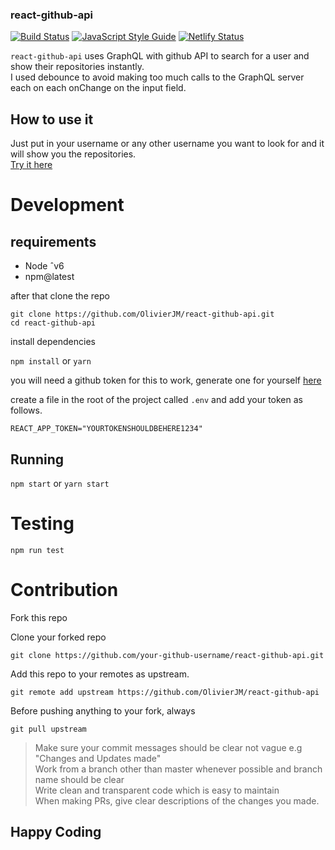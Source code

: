 ### react-github-api

[![Build Status](https://travis-ci.com/OlivierJM/react-github-api.svg?branch=new-branch)](https://travis-ci.com/OlivierJM/react-github-api)
[![JavaScript Style Guide](https://img.shields.io/badge/code_style-standard-brightgreen.svg)](https://standardjs.com)
[![Netlify Status](https://api.netlify.com/api/v1/badges/d709c4fe-b5c5-45d4-8409-ec50dfc257b7/deploy-status)](https://app.netlify.com/sites/repo-query/deploys)

`react-github-api` uses GraphQL with github API to search for a user and show their repositories instantly.  
I used debounce to avoid making too much calls to the GraphQL server each on each onChange on the input field.

## How to use it

Just put in your username or any other username you want to look for and it will show you the repositories.  
 [Try it here](http://repo-query.netlify.com)

# Development

## requirements

- Node ˆv6
- npm@latest

after that clone the repo

`git clone https://github.com/OlivierJM/react-github-api.git`  
`cd react-github-api`

install dependencies

`npm install` or `yarn`

you will need a github token for this to work, generate one for yourself [here](https://help.github.com/articles/creating-a-personal-access-token-for-the-command-line/)

create a file in the root of the project called `.env` and add your token as follows.

`REACT_APP_TOKEN="YOURTOKENSHOULDBEHERE1234"`

## Running

`npm start` or `yarn start`

# Testing

`npm run test`

# Contribution

Fork this repo

Clone your forked repo

`git clone https://github.com/your-github-username/react-github-api.git`

Add this repo to your remotes as upstream.

`git remote add upstream https://github.com/OlivierJM/react-github-api`

Before pushing anything to your fork, always

`git pull upstream`

> Make sure your commit messages should be clear not vague e.g "Changes and Updates made"  
> Work from a branch other than master whenever possible and branch name should be clear  
> Write clean and transparent code which is easy to maintain  
> When making PRs, give clear descriptions of the changes you made.

## Happy Coding
